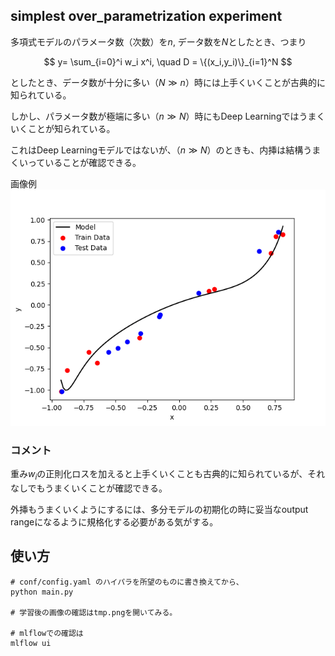 ## simplest over_parametrization experiment

多項式モデルのパラメータ数（次数）を$n$, データ数を$N$としたとき、つまり

$$
y= \sum_{i=0}^i w_i x^i, \quad
D = \{(x_i,y_i)\}_{i=1}^N
$$

としたとき、データ数が十分に多い（$N \gg n$）時には上手くいくことが古典的に知られている。

しかし、パラメータ数が極端に多い（$n \gg N$）時にもDeep Learningではうまくいくことが知られている。

これはDeep Learningモデルではないが、（$n \gg N$）のときも、内挿は結構うまくいっていることが確認できる。

画像例
![画像例](images/tmp.png)

### コメント
重み$w_i$の正則化ロスを加えると上手くいくことも古典的に知られているが、それなしでもうまくいくことが確認できる。

外挿もうまくいくようにするには、多分モデルの初期化の時に妥当なoutput rangeになるように規格化する必要がある気がする。

## 使い方
```
# conf/config.yaml のハイパラを所望のものに書き換えてから、
python main.py

# 学習後の画像の確認はtmp.pngを開いてみる。

# mlflowでの確認は
mlflow ui
```
